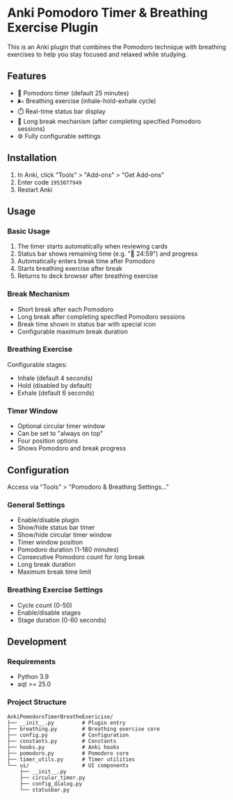 # Anki Pomodoro Timer & Breathing Exercise Plugin

This is an Anki plugin that combines the Pomodoro technique with breathing exercises to help you stay focused and relaxed while studying.

## Features

- 🍅 Pomodoro timer (default 25 minutes)
- 🌬️ Breathing exercise (inhale-hold-exhale cycle)
- ⏱️ Real-time status bar display
- 🎯 Long break mechanism (after completing specified Pomodoro sessions)
- ⚙️ Fully configurable settings

## Installation

1. In Anki, click "Tools" > "Add-ons" > "Get Add-ons"
2. Enter code `1953077949`
3. Restart Anki

## Usage

### Basic Usage

1. The timer starts automatically when reviewing cards
2. Status bar shows remaining time (e.g. "🍅 24:59") and progress
3. Automatically enters break time after Pomodoro
4. Starts breathing exercise after break
5. Returns to deck browser after breathing exercise

### Break Mechanism

- Short break after each Pomodoro
- Long break after completing specified Pomodoro sessions
- Break time shown in status bar with special icon
- Configurable maximum break duration

### Breathing Exercise

Configurable stages:
- Inhale (default 4 seconds)
- Hold (disabled by default)
- Exhale (default 6 seconds)

### Timer Window

- Optional circular timer window
- Can be set to "always on top"
- Four position options
- Shows Pomodoro and break progress

## Configuration

Access via "Tools" > "Pomodoro & Breathing Settings..."

### General Settings
- Enable/disable plugin
- Show/hide status bar timer
- Show/hide circular timer window
- Timer window position
- Pomodoro duration (1-180 minutes)
- Consecutive Pomodoro count for long break
- Long break duration
- Maximum break time limit

### Breathing Exercise Settings
- Cycle count (0-50)
- Enable/disable stages
- Stage duration (0-60 seconds)

## Development

### Requirements
- Python 3.9
- aqt >= 25.0

### Project Structure
```
AnkiPomodoroTimerBreatheExericise/
├── __init__.py         # Plugin entry
├── breathing.py        # Breathing exercise core
├── config.py           # Configuration
├── constants.py        # Constants
├── hooks.py            # Anki hooks
├── pomodoro.py         # Pomodoro core
├── timer_utils.py      # Timer utilities
└── ui/                 # UI components
    ├── __init__.py
    ├── circular_timer.py
    ├── config_dialog.py
    └── statusbar.py
```